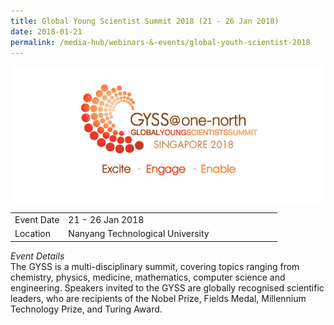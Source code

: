 ```yaml
---
title: Global Young Scientist Summit 2018 (21 - 26 Jan 2018)
date: 2018-01-21
permalink: /media-hub/webinars-&-events/global-youth-scientist-2018
---
```

![Global Young Scientist Summit 2018](/images/media-hub/events/till-2020/global-youth-scientist-2018.png)

<table style="width:100%">
  <tr>
    <td style="width:20%">Event Date</td>	
    <td style="width:80%">21 - 26 Jan 2018</td>	
  </tr>
  <tr>
	<td>Location</td>
	<td>Nanyang Technological University</td>	
  </tr>
</table>

*Event Details*<br>	
The GYSS is a multi-disciplinary summit, covering topics ranging from chemistry, physics, medicine, mathematics, computer science and engineering. Speakers invited to the GYSS are globally recognised scientific leaders, who are recipients of the Nobel Prize, Fields Medal, Millennium Technology Prize, and Turing Award.
